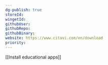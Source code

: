 ```yaml
---
dg-publish: true
storeId: 
wingetId: 
githubUser: 
githubRepo: 
githubBinary: 
website: https://www.citavi.com/en/download
priority: 
---
```


[[Install educational apps]]